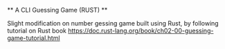

** A CLI Guessing Game (RUST) **

Slight modification on number gessing game built using Rust, by following tutorial on Rust book
https://doc.rust-lang.org/book/ch02-00-guessing-game-tutorial.html